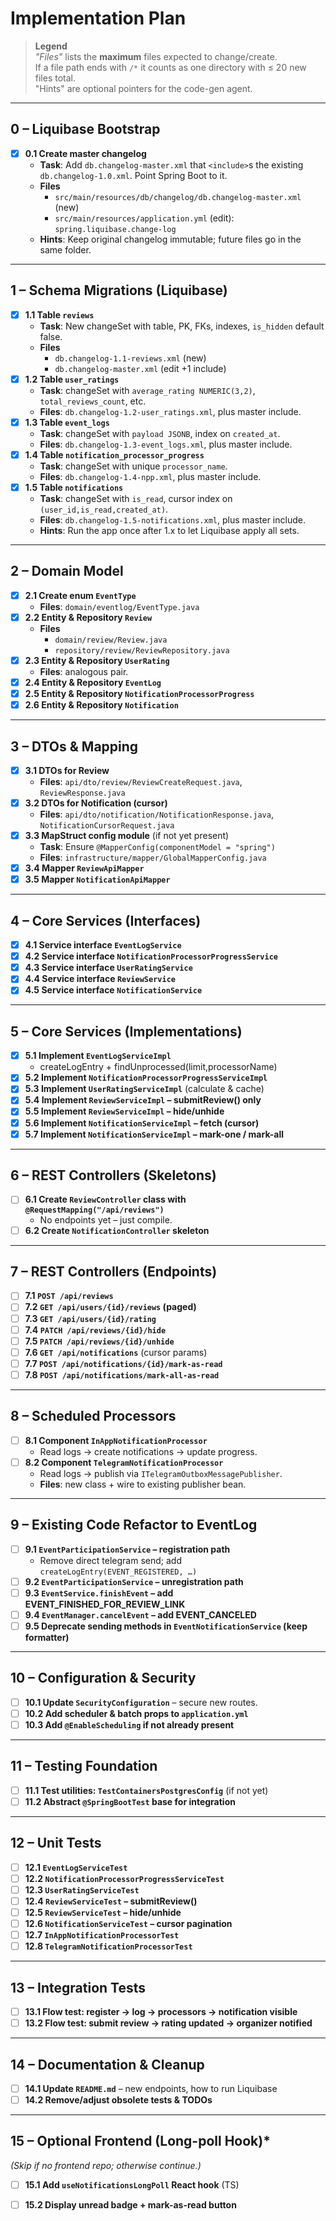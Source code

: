 # Implementation Plan

> **Legend**  
> *"Files"* lists the **maximum** files expected to change/create.  
> If a file path ends with `/*` it counts as one directory with ≤ 20 new files total.  
> "Hints" are optional pointers for the code-gen agent.

---

## 0 – Liquibase Bootstrap
- [x] **0.1 Create master changelog**
  - **Task**: Add `db.changelog-master.xml` that `<include>`s the existing `db.changelog-1.0.xml`. Point Spring Boot to it.
  - **Files**
    - `src/main/resources/db/changelog/db.changelog-master.xml` (new)
    - `src/main/resources/application.yml` (edit): `spring.liquibase.change-log`
  - **Hints**: Keep original changelog immutable; future files go in the same folder.

---

## 1 – Schema Migrations (Liquibase)
- [x] **1.1 Table `reviews`**
  - **Task**: New changeSet with table, PK, FKs, indexes, `is_hidden` default false.
  - **Files**
    - `db.changelog-1.1-reviews.xml` (new)
    - `db.changelog-master.xml` (edit +1 include)
- [x] **1.2 Table `user_ratings`**
  - **Task**: changeSet with `average_rating NUMERIC(3,2)`, `total_reviews_count`, etc.
  - **Files**: `db.changelog-1.2-user_ratings.xml`, plus master include.
- [x] **1.3 Table `event_logs`**
  - **Task**: changeSet with `payload JSONB`, index on `created_at`.
  - **Files**: `db.changelog-1.3-event_logs.xml`, plus master include.
- [x] **1.4 Table `notification_processor_progress`**
  - **Task**: changeSet with unique `processor_name`.
  - **Files**: `db.changelog-1.4-npp.xml`, plus master include.
- [x] **1.5 Table `notifications`**
  - **Task**: changeSet with `is_read`, cursor index on `(user_id,is_read,created_at)`.
  - **Files**: `db.changelog-1.5-notifications.xml`, plus master include.
  - **Hints**: Run the app once after 1.x to let Liquibase apply all sets.

---

## 2 – Domain Model
- [x] **2.1 Create enum `EventType`**
  - **Files**: `domain/eventlog/EventType.java`
- [x] **2.2 Entity & Repository `Review`**
  - **Files**
    - `domain/review/Review.java`
    - `repository/review/ReviewRepository.java`
- [x] **2.3 Entity & Repository `UserRating`**
  - **Files**: analogous pair.
- [x] **2.4 Entity & Repository `EventLog`**
- [x] **2.5 Entity & Repository `NotificationProcessorProgress`**
- [x] **2.6 Entity & Repository `Notification`**

---

## 3 – DTOs & Mapping
- [x] **3.1 DTOs for Review**
  - **Files**: `api/dto/review/ReviewCreateRequest.java`, `ReviewResponse.java`
- [x] **3.2 DTOs for Notification (cursor)**
  - **Files**: `api/dto/notification/NotificationResponse.java`, `NotificationCursorRequest.java`
- [x] **3.3 MapStruct config module** (if not yet present)
  - **Task**: Ensure `@MapperConfig(componentModel = "spring")`
  - **Files**: `infrastructure/mapper/GlobalMapperConfig.java`
- [x] **3.4 Mapper `ReviewApiMapper`**
- [x] **3.5 Mapper `NotificationApiMapper`**

---

## 4 – Core Services (Interfaces)
- [x] **4.1 Service interface `EventLogService`**
- [x] **4.2 Service interface `NotificationProcessorProgressService`**
- [x] **4.3 Service interface `UserRatingService`**
- [x] **4.4 Service interface `ReviewService`**
- [x] **4.5 Service interface `NotificationService`**

---

## 5 – Core Services (Implementations)
- [x] **5.1 Implement `EventLogServiceImpl`**
  - createLogEntry + findUnprocessed(limit,processorName)
- [x] **5.2 Implement `NotificationProcessorProgressServiceImpl`**
- [x] **5.3 Implement `UserRatingServiceImpl`** (calculate & cache)
- [x] **5.4 Implement `ReviewServiceImpl` – submitReview() only**
- [x] **5.5 Implement `ReviewServiceImpl` – hide/unhide**
- [x] **5.6 Implement `NotificationServiceImpl` – fetch (cursor)**
- [x] **5.7 Implement `NotificationServiceImpl` – mark-one / mark-all**

---

## 6 – REST Controllers (Skeletons)
- [ ] **6.1 Create `ReviewController` class with `@RequestMapping("/api/reviews")`**
  - No endpoints yet – just compile.
- [ ] **6.2 Create `NotificationController` skeleton**

---

## 7 – REST Controllers (Endpoints)
- [ ] **7.1 `POST /api/reviews`**
- [ ] **7.2 `GET /api/users/{id}/reviews` (paged)**  
- [ ] **7.3 `GET /api/users/{id}/rating`**
- [ ] **7.4 `PATCH /api/reviews/{id}/hide`**
- [ ] **7.5 `PATCH /api/reviews/{id}/unhide`**
- [ ] **7.6 `GET /api/notifications`** (cursor params)
- [ ] **7.7 `POST /api/notifications/{id}/mark-as-read`**
- [ ] **7.8 `POST /api/notifications/mark-all-as-read`**

---

## 8 – Scheduled Processors
- [ ] **8.1 Component `InAppNotificationProcessor`**
  - Read logs → create notifications → update progress.
- [ ] **8.2 Component `TelegramNotificationProcessor`**
  - Read logs → publish via `ITelegramOutboxMessagePublisher`.
  - **Files**: new class + wire to existing publisher bean.

---

## 9 – Existing Code Refactor to EventLog
- [ ] **9.1 `EventParticipationService` – registration path**  
  - Remove direct telegram send; add `createLogEntry(EVENT_REGISTERED, …)`
- [ ] **9.2 `EventParticipationService` – unregistration path**
- [ ] **9.3 `EventService.finishEvent` – add EVENT_FINISHED_FOR_REVIEW_LINK**
- [ ] **9.4 `EventManager.cancelEvent` – add EVENT_CANCELED**
- [ ] **9.5 Deprecate sending methods in `EventNotificationService` (keep formatter)**

---

## 10 – Configuration & Security
- [ ] **10.1 Update `SecurityConfiguration`** – secure new routes.
- [ ] **10.2 Add scheduler & batch props to `application.yml`**
- [ ] **10.3 Add `@EnableScheduling` if not already present**

---

## 11 – Testing Foundation
- [ ] **11.1 Test utilities: `TestContainersPostgresConfig`** (if not yet)
- [ ] **11.2 Abstract `@SpringBootTest` base for integration**

---

## 12 – Unit Tests
- [ ] **12.1 `EventLogServiceTest`**
- [ ] **12.2 `NotificationProcessorProgressServiceTest`**
- [ ] **12.3 `UserRatingServiceTest`**
- [ ] **12.4 `ReviewServiceTest` – submitReview()**
- [ ] **12.5 `ReviewServiceTest` – hide/unhide**
- [ ] **12.6 `NotificationServiceTest` – cursor pagination**
- [ ] **12.7 `InAppNotificationProcessorTest`**
- [ ] **12.8 `TelegramNotificationProcessorTest`**

---

## 13 – Integration Tests
- [ ] **13.1 Flow test: register → log → processors → notification visible**
- [ ] **13.2 Flow test: submit review → rating updated → organizer notified**

---

## 14 – Documentation & Cleanup
- [ ] **14.1 Update `README.md`** – new endpoints, how to run Liquibase
- [ ] **14.2 Remove/adjust obsolete tests & TODOs**

---

## 15 – Optional Frontend (Long-poll Hook)*
*(Skip if no frontend repo; otherwise continue.)*
- [ ] **15.1 Add `useNotificationsLongPoll` React hook** (TS)
- [ ] **15.2 Display unread badge + mark-as-read button**

